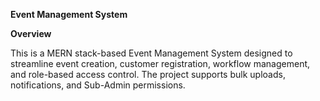 **Event Management System**

**Overview**

This is a MERN stack-based Event Management System designed to streamline event creation, customer registration, workflow management, and role-based access control. The project supports bulk uploads, notifications, and Sub-Admin permissions.

